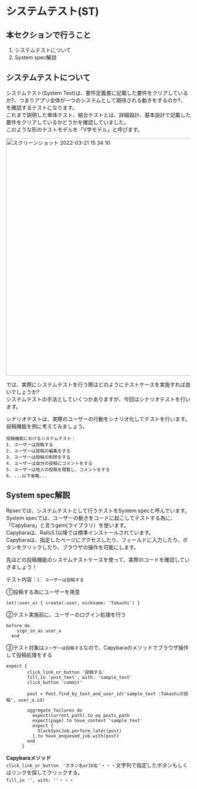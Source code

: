 # システムテスト(ST)
## 本セクションで行うこと
1. システムテストについて
2. System spec解説


## システムテストについて

システムテスト(System Test)は、要件定義書に記載した要件をクリアしているか?、つまりアプリ全体が一つのシステムとして期待される動きをするのか?、　　
を確認するテストになります。  
これまで説明した単体テスト、結合テストとは、詳細設計、基本設計で記載した要件をクリアしているかどうかを確認していました。  
このような形のテストモデルを「V字モデル」と呼びます。

<img width="648" alt="スクリーンショット 2022-03-21 15 34 10" src="https://user-images.githubusercontent.com/52161269/159214576-b1c97d34-531e-42b1-a467-2461a0dc8bfe.png">

では、実際にシステムテストを行う際はどのようにテストケースを実施すれば良いでしょうか?  
システムテストの手法としていくつかありますが、今回はシナリオテストを行います。

シナリオテストは、実際のユーザーの行動をシナリオ化してテストを行います。  
投稿機能を例に考えてみましょう。  

```
投稿機能におけるシステムテスト：
1. ユーザーは投稿する
2. ユーザーは投稿の編集をする
3. ユーザーは投稿の削除をする
4. ユーザーは自分の投稿にコメントをする
5. ユーザーは他人の投稿を閲覧し、コメントをする
6. ...以下省略...
```

## System spec解説

Rpsecでは、システムテストとして行うテストをSystem specと呼んでいます。
System specでは、ユーザーの動きをコードに起こしてテストする為に、「Capybara」と言うgem(ライブラリ）を使います。  
Capybaraは、Rails5.1以降では標準インストールされています。  
Capybaraは、指定したページにアクセスしたり、フィールドに入力したり、ボタンをクリックしたり、ブラウザの操作を可能にします。


先ほどの投稿機能のシステムテストケースを使って、実際のコードを確認していきましょう！

テスト内容：`1. ユーザーは投稿する`

①投稿する為にユーザーを用意
```
let(:user_a) { create(:user, nickname: 'Takashi') }
```

②テスト実施前に、ユーザーのログイン処理を行う
```
before do
    sign_in_as user_a
  end
```

③テスト対象は`ユーザーは投稿する`なので、Capybaraのメソッドでブラウザ操作して投稿処理をする  
```
expect {
        click_link_or_button '投稿する'
        fill_in 'post_text', with: 'sample_text'
        click_button 'commit'

        post = Post.find_by_text_and_user_id('sample_text :Takashiの投稿', user_a.id)

        aggregate_failures do
          expect(current_path).to eq posts_path
          expect(page).to have_content 'sample_text'
          expect {
            SlackSyncJob.perform_later(post)
          }.to have_enqueued_job.with(post)
        end
      }
```

**Capybaraメソッド**  
`click_link_or_button　'ボタン名orID名'`・・・文字列で指定したボタンもしくはリンクを探してクリックする。  
`fill_in '', with: ''`・・・













